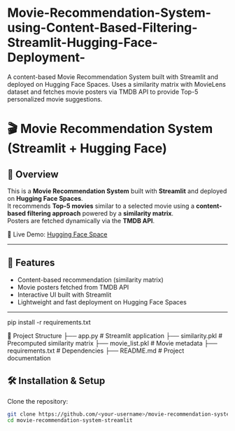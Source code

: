 # Movie-Recommendation-System-using-Content-Based-Filtering-Streamlit-Hugging-Face-Deployment-
A content-based Movie Recommendation System built with Streamlit and deployed on Hugging Face Spaces. Uses a similarity matrix with MovieLens dataset and fetches movie posters via TMDB API to provide Top-5 personalized movie suggestions.

# 🎬 Movie Recommendation System (Streamlit + Hugging Face)

## 📌 Overview
This is a **Movie Recommendation System** built with **Streamlit** and deployed on **Hugging Face Spaces**.  
It recommends **Top-5 movies** similar to a selected movie using a **content-based filtering approach** powered by a **similarity matrix**.  
Posters are fetched dynamically via the **TMDB API**.

🔗 Live Demo: [Hugging Face Space](https://huggingface.co/spaces/erfanulkabirhira/DataSynthis_Job_task)

---

## 🚀 Features
- Content-based recommendation (similarity matrix)
- Movie posters fetched from TMDB API
- Interactive UI built with Streamlit
- Lightweight and fast deployment on Hugging Face Spaces

---
pip install -r requirements.txt

📂 Project Structure
├── app.py              # Streamlit application
├── similarity.pkl      # Precomputed similarity matrix
├── movie_list.pkl      # Movie metadata
├── requirements.txt    # Dependencies
├── README.md           # Project documentation

## 🛠️ Installation & Setup
Clone the repository:
```bash
git clone https://github.com/<your-username>/movie-recommendation-system-streamlit.git
cd movie-recommendation-system-streamlit

